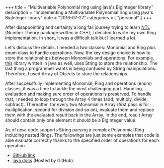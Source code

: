 +++
title = "Multivariable Polynomial ring using java's BigInteger library"
description = "Implementing a Multivariable Polynomial ring using java's BigInteger library"
date = "2016-07-27"
categories = [ "personal" ]
+++

After disappointing and certainty a long fail journey trying to learn [NTL](http://www.shoup.net/ntl/) (Number Theory package written in C++), I decided to write my own Ring implementation. In short, it was a difficult talk but I learned a lot.

Let's discuss the details. I needed a two classes: Monomial and Ring plus enum class to handle operations. Now, the key design choice is how to store the relationships between Monomials and operations. For example, [this](http://ring.perisic.com/) library written in java as well, uses String to store the relationship. The last thing a programmer wants is being confused by String manipulations. Therefore, I used Array of Objects to store the relationships.

After successfully implementing Monomial, Ring and operations (enum) classes, it was a time to tackle the most challenging part. Handling evaluation and making sure order of operations is preserved. To handle that, I needed to loop through the Array 4 times (add, multiply, divide, subtract). Thereafter, for every two Monomial in Array (first pass is for multiplication, second for division and so on), evaluate them and replace them with the evaluated result back in the Array. In the end, result Array should contain only one element it should be a BigInteger value.

As of now, code supports String parsing a complex Polynomial Ring including nested Rings. The followings are just some examples that code is able evaluate correctly thanks to the specified order of operations for each operation.

<script src="https://gist.github.com/amir734jj/a2f7440e4ed5163fce11231dae019b1d.js"></script>


- [GitHub link](https://github.com/amir734jj/BigIntegerRing)
- [java docs](https://amir734jj.github.io/BigIntegerRing/) (Hosted by GitHub).
